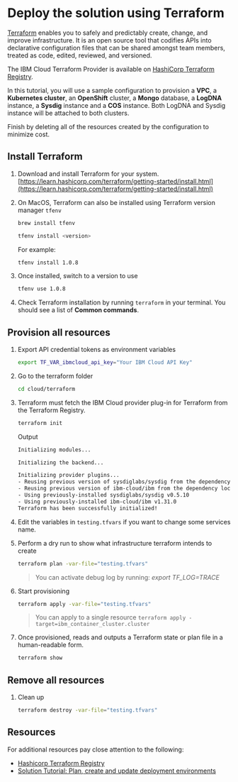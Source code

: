 # Deploy the solution using Terraform

[Terraform](https://www.terraform.io/) enables you to safely and predictably create, change, and improve infrastructure. It is an open source tool that codifies APIs into declarative configuration files that can be shared amongst team members, treated as code, edited, reviewed, and versioned.

The IBM Cloud Terraform Provider is available on [HashiCorp Terraform Registry](https://registry.terraform.io/providers/IBM-Cloud/ibm).

In this tutorial, you will use a sample configuration to provision a **VPC**, a **Kubernetes cluster**, an **OpenShift** cluster, a **Mongo** database, a **LogDNA** instance, a **Sysdig** instance and a **COS** instance. Both LogDNA and Sysdig instance will be attached to both clusters.

Finish by deleting all of the resources created by the configuration to minimize cost.

## Install Terraform

1. Download and install Terraform for your system. [https://learn.hashicorp.com/terraform/getting-started/install.html](https://learn.hashicorp.com/terraform/getting-started/install.html)

1. On MacOS, Terraform can also be installed using Terraform version manager `tfenv`

    ```sh
    brew install tfenv
    ```

    ```sh
    tfenv install <version>
    ```

    For example:

    ```sh
    tfenv install 1.0.8
    ```

1. Once installed, switch to a version to use

    ```sh
    tfenv use 1.0.8
    ```

1. Check Terraform installation by running `terraform` in your terminal. You should see a list of **Common commands**.

## Provision all resources

1. Export API credential tokens as environment variables

    ```sh
    export TF_VAR_ibmcloud_api_key="Your IBM Cloud API Key"
    ```

1. Go to the terraform folder

    ```sh
    cd cloud/terraform
    ```

1. Terraform must fetch the IBM Cloud provider plug-in for Terraform from the Terraform Registry.

    ```sh
    terraform init
    ```

    Output

    ```sh
    Initializing modules...

    Initializing the backend...

    Initializing provider plugins...
    - Reusing previous version of sysdiglabs/sysdig from the dependency lock file
    - Reusing previous version of ibm-cloud/ibm from the dependency lock file
    - Using previously-installed sysdiglabs/sysdig v0.5.10
    - Using previously-installed ibm-cloud/ibm v1.31.0
    Terraform has been successfully initialized!
    ```

1. Edit the variables in `testing.tfvars` if you want to change some services name.

1. Perform a dry run to show what infrastructure terraform intends to create

    ```sh
    terraform plan -var-file="testing.tfvars"
    ```

    > You can activate debug log by running: *export TF_LOG=TRACE*

1. Start provisioning

    ```sh
    terraform apply -var-file="testing.tfvars"
    ```

    > You can apply to a single resource `terraform apply -target=ibm_container_cluster.cluster`

1. Once provisioned, reads and outputs a Terraform state or plan file in a human-readable form.

    ```sh
    terraform show
    ```

## Remove all resources

1. Clean up

    ```sh
    terraform destroy -var-file="testing.tfvars"
    ```

## Resources

For additional resources pay close attention to the following:

- [Hashicorp Terraform Registry](https://registry.terraform.io/providers/IBM-Cloud/ibm/latest)
- [Solution Tutorial: Plan, create and update deployment environments](https://cloud.ibm.com/docs/solution-tutorials?topic=solution-tutorials-plan-create-update-deployments)